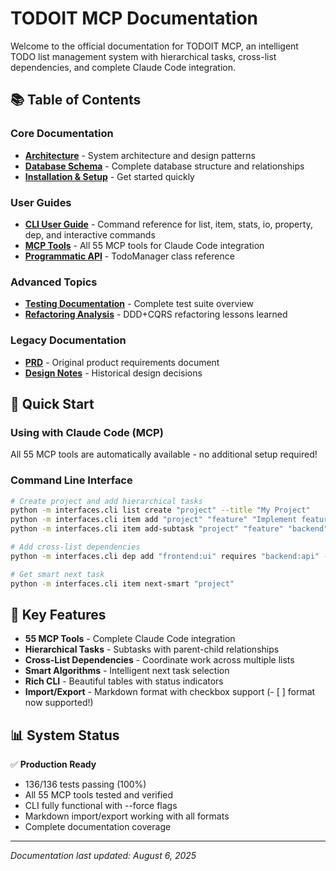 # TODOIT MCP Documentation

Welcome to the official documentation for TODOIT MCP, an intelligent TODO list management system with hierarchical tasks, cross-list dependencies, and complete Claude Code integration.

## 📚 Table of Contents

### Core Documentation
- **[Architecture](architecture.md)** - System architecture and design patterns
- **[Database Schema](database.md)** - Complete database structure and relationships  
- **[Installation & Setup](installation.md)** - Get started quickly

### User Guides
- **[CLI User Guide](CLI_GUIDE.md)** - Command reference for list, item, stats, io, property, dep, and interactive commands
- **[MCP Tools](MCP_TOOLS.md)** - All 55 MCP tools for Claude Code integration
- **[Programmatic API](api.md)** - TodoManager class reference

### Advanced Topics
- **[Testing Documentation](TESTS.md)** - Complete test suite overview
- **[Refactoring Analysis](REFAKTORING.md)** - DDD+CQRS refactoring lessons learned

### Legacy Documentation
- **[PRD](prd.md)** - Original product requirements document
- **[Design Notes](todo-mcp-design.md)** - Historical design decisions

## 🚀 Quick Start

### Using with Claude Code (MCP)
All 55 MCP tools are automatically available - no additional setup required!

### Command Line Interface
```bash
# Create project and add hierarchical tasks
python -m interfaces.cli list create "project" --title "My Project"
python -m interfaces.cli item add "project" "feature" "Implement feature"  
python -m interfaces.cli item add-subtask "project" "feature" "backend" "Backend work"

# Add cross-list dependencies
python -m interfaces.cli dep add "frontend:ui" requires "backend:api" --force

# Get smart next task
python -m interfaces.cli item next-smart "project"
```

## 🎯 Key Features

- **55 MCP Tools** - Complete Claude Code integration
- **Hierarchical Tasks** - Subtasks with parent-child relationships  
- **Cross-List Dependencies** - Coordinate work across multiple lists
- **Smart Algorithms** - Intelligent next task selection
- **Rich CLI** - Beautiful tables with status indicators
- **Import/Export** - Markdown format with checkbox support (- [ ] format now supported!)

## 📊 System Status

✅ **Production Ready**
- 136/136 tests passing (100%)
- All 55 MCP tools tested and verified
- CLI fully functional with --force flags
- Markdown import/export working with all formats
- Complete documentation coverage

---

*Documentation last updated: August 6, 2025*

